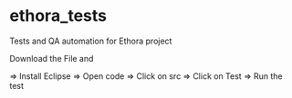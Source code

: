 # ethora_tests
Tests and QA automation for Ethora project


Download the File and 

=> Install Eclipse 
=> Open code 
=> Click on src
=> Click on Test 
=> Run the test
